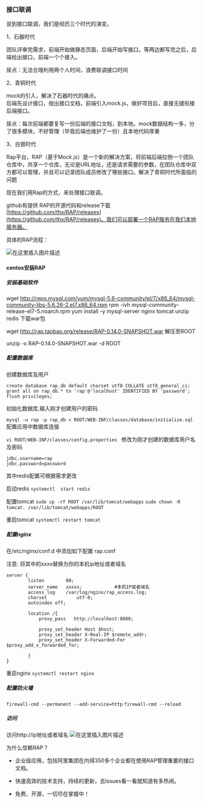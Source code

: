 ###  接口联调
说到接口联调，我们是经历三个时代的演变。  

1、石器时代

团队评审完需求，前端开始做静态页面，后端开始写接口。等两边都写完之后，后端给出接口，前端一个个接入。  

尿点：无法合理利用两个人时间，浪费联调接口时间

2、青铜时代

mock的引入，解决了石器时代的痛点。  
后端先设计接口，抛出接口文档，前端引入mock.js，做好项目后，直接无缝衔接后端接口。

尿点：每次前端都要复写一份后端的接口文档，到本地。mock数据结构一多，分了很多模块，不好管理（毕竟后端也维护了一份）且本地代码厚重


3、白银时代

Rap平台，RAP（基于Mock.js）是一个新的解决方案，将前端后端拉倒一个团队仓库中，共享一个仓库，无论是URL地址，还是请求需要的参数，在团队仓库中双方都可以管理，并且可以记录团队成员修改了哪些接口。解决了青铜时代所面临的问题

现在我们用Rap的方式，来处理接口联调。

github有提供 RAP的开源代码和release下载 [https://github.com/thx/RAP/releases](https://github.com/thx/RAP/releases)。我们可以部署一个RAP服务在我们本地服务器。

具体的RAP流程：

![在这里插入图片描述](https://img-blog.csdnimg.cn/20201020172657352.png?x-oss-process=image/watermark,type_ZmFuZ3poZW5naGVpdGk,shadow_10,text_aHR0cHM6Ly9ibG9nLmNzZG4ubmV0L3FxXzI0MDczODg1,size_16,color_FFFFFF,t_70#pic_center)
#### centos安装RAP

##### 安装基础软件
wget http://repo.mysql.com/yum/mysql-5.6-community/el/7/x86_64/mysql-community-libs-5.6.26-2.el7.x86_64.rpm
rpm -ivh mysql-community-release-el7-5.noarch.rpm
yum install -y mysql-server nginx tomcat unzip redis
下载war包

wget http://rap.taobao.org/release/RAP-0.14.0-SNAPSHOT.war
解压至ROOT

unzip -x RAP-0.14.0-SNAPSHOT.war -d ROOT

##### 配置数据库
创建数据库及用户
```
create database rap_db default charset utf8 COLLATE utf8_general_ci;
grant all on rap_db.* to 'rap'@'localhost' IDENTIFIED BY 'password';
flush privileges;
```
初始化数据库,输入刚才创建用户的密码

`mysql -u rap -p rap_db < ROOT/WEB-INF/classes/database/initialize.sql`
配置应用中数据库连接

`vi ROOT/WEB-INF/classes/config.properties `
修改为刚才创建的数据库用户名及密码
```
jdbc.username=rap
jdbc.password=password
```

其中redis配置可根据需求更改

启动redis
`systemctl  start redis`

配置tomcat
`sudo cp -rf ROOT /var/lib/tomcat/webapps`
`sudo chown -R tomcat. /var/lib/tomcat/webapps/ROOT`

重启tomcat
`systemctl restart tomcat`

##### 配置nginx
在/etc/nginx/conf.d 中添加如下配置 rap.conf

注意: 将其中的xxxx替换为你的本机ip地址或者域名
```
server {
        listen        80;
        server_name   xxxxx;            #本机IP或者域名
        access_log    /var/log/nginx/rap_access.log;
        charset           utf-8;
        autoindex off;

        location /{
            proxy_pass   http://localhost:8080;

            proxy_set_header Host $host;
            proxy_set_header X-Real-IP $remote_addr;
            proxy_set_header X-Forwarded-For $proxy_add_x_forwarded_for;

        }
}
```
重启nginx
`systemctl restart nginx`

##### 配置防火墙
`firewall-cmd --permanent --add-service=http`
`firewall-cmd --reload`
##### 访问
访问http://ip地址或者域名
![在这里插入图片描述](https://img-blog.csdnimg.cn/20201020184432523.png?x-oss-process=image/watermark,type_ZmFuZ3poZW5naGVpdGk,shadow_10,text_aHR0cHM6Ly9ibG9nLmNzZG4ubmV0L3FxXzI0MDczODg1,size_16,color_FFFFFF,t_70#pic_center)


为什么信赖RAP？

 - 企业级应用，包括阿里集团在内得350多个企业都在使用RAP管理重要的接口文档。

 - 快速高效的技术支持，持续的更新，去Issues看一看就知道有多热闹。

 -  免费、开源，一切尽在掌握中！